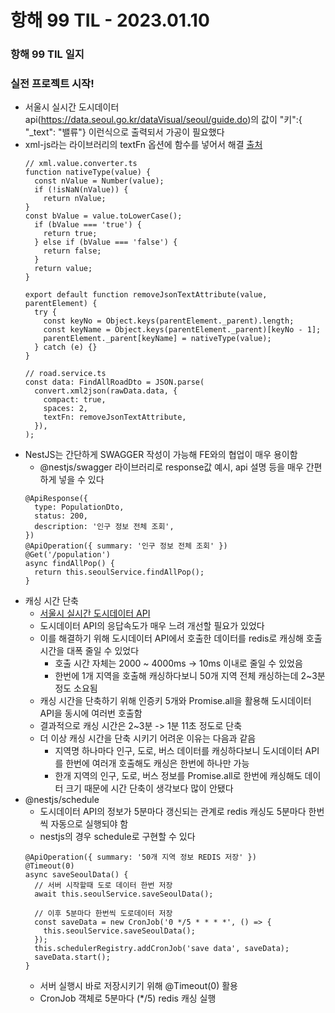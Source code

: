 # 항해 99 TIL - 2023.01.10

### 항해 99 TIL 일지

### 실전 프로젝트 시작!
- 서울시 실시간 도시데이터 api(https://data.seoul.go.kr/dataVisual/seoul/guide.do)의 값이 "키":{ "_text": "밸류"} 이런식으로 출력되서 가공이 필요했다
- xml-js라는 라이브러리의 textFn 옵션에 함수를 넣어서 해결 [출처](https://github.com/nashwaan/xml-js/issues/53)
  ```
  // xml.value.converter.ts
  function nativeType(value) {
    const nValue = Number(value);
    if (!isNaN(nValue)) {
      return nValue;
  }
  const bValue = value.toLowerCase();
    if (bValue === 'true') {
      return true;
    } else if (bValue === 'false') {
      return false;
    }
    return value;
  }

  export default function removeJsonTextAttribute(value, parentElement) {
    try {
      const keyNo = Object.keys(parentElement._parent).length;
      const keyName = Object.keys(parentElement._parent)[keyNo - 1];
      parentElement._parent[keyName] = nativeType(value);
    } catch (e) {}
  }

  // road.service.ts
  const data: FindAllRoadDto = JSON.parse(
    convert.xml2json(rawData.data, {
      compact: true,
      spaces: 2,
      textFn: removeJsonTextAttribute,
    }),
  );
  ```
- NestJS는 간단하게 SWAGGER 작성이 가능해 FE와의 협업이 매우 용이함
  - @nestjs/swagger 라이브러리로 response값 예시, api 설명 등을 매우 간편하게 넣을 수 있다
  ```
  @ApiResponse({
    type: PopulationDto,
    status: 200,
    description: '인구 정보 전체 조회',
  })
  @ApiOperation({ summary: '인구 정보 전체 조회' })
  @Get('/population')
  async findAllPop() {
    return this.seoulService.findAllPop();
  }
  ```
- 캐싱 시간 단축
  - [서울시 실시간 도시데이터 API](https://data.seoul.go.kr/dataVisual/seoul/guide.do)
  - 도시데이터 API의 응답속도가 매우 느려 개선할 필요가 있었다
  - 이를 해결하기 위해 도시데이터 API에서 호출한 데이터를 redis로 캐싱해 호출 시간을 대폭 줄일 수 있었다
    - 호출 시간 자체는 2000 ~ 4000ms -> 10ms 이내로 줄일 수 있었음
    - 한번에 1개 지역을 호출해 캐싱하다보니 50개 지역 전체 캐싱하는데 2~3분 정도 소요됨
  - 캐싱 시간을 단축하기 위해 인증키 5개와 Promise.all을 활용해 도시데이터 API을 동시에 여러번 호출함
  - 결과적으로 캐싱 시간은 2~3분 -> 1분 11초 정도로 단축
  - 더 이상 캐싱 시간을 단축 시키기 어려운 이유는 다음과 같음
    - 지역명 하나마다 인구, 도로, 버스 데이터를 캐싱하다보니 도시데이터 API를 한번에 여러개 호출해도 캐싱은 한번에 하나만 가능
    - 한개 지역의 인구, 도로, 버스 정보를 Promise.all로 한번에 캐싱해도 데이터 크기 때문에 시간 단축이 생각보다 많이 안됐다
- @nestjs/schedule
  - 도시데이터 API의 정보가 5분마다 갱신되는 관계로 redis 캐싱도 5분마다 한번씩 자동으로 실행되야 함
  - nestjs의 경우 schedule로 구현할 수 있다
  ```
  @ApiOperation({ summary: '50개 지역 정보 REDIS 저장' })
  @Timeout(0)
  async saveSeoulData() {
    // 서버 시작할때 도로 데이터 한번 저장
    await this.seoulService.saveSeoulData();

    // 이후 5분마다 한번씩 도로데이터 저장
    const saveData = new CronJob('0 */5 * * * *', () => {
      this.seoulService.saveSeoulData();
    });
    this.schedulerRegistry.addCronJob('save data', saveData);
    saveData.start();
  }
  ```
  - 서버 실행시 바로 저장시키기 위해 @Timeout(0) 활용
  - CronJob 객체로 5분마다 (*/5) redis 캐싱 실행